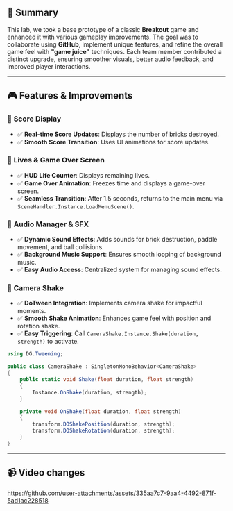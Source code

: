 ## 🎯 Summary
This lab, we took a base prototype of a classic **Breakout** game and enhanced it with various gameplay improvements. The goal was to collaborate using **GitHub**, implement unique features, and refine the overall game feel with **"game juice"** techniques. Each team member contributed a distinct upgrade, ensuring smoother visuals, better audio feedback, and improved player interactions.

---

## 🎮 Features & Improvements

### 🔹 **Score Display**
- ✅ **Real-time Score Updates**: Displays the number of bricks destroyed.
- ✅ **Smooth Score Transition**: Uses UI animations for score updates.

### 🔹 **Lives & Game Over Screen**
- ✅ **HUD Life Counter**: Displays remaining lives.
- ✅ **Game Over Animation**: Freezes time and displays a game-over screen.
- ✅ **Seamless Transition**: After 1.5 seconds, returns to the main menu via `SceneHandler.Instance.LoadMenuScene()`.

### 🔹 **Audio Manager & SFX**
- ✅ **Dynamic Sound Effects**: Adds sounds for brick destruction, paddle movement, and ball collisions.
- ✅ **Background Music Support**: Ensures smooth looping of background music.
- ✅ **Easy Audio Access**: Centralized system for managing sound effects.


### 🔹 **Camera Shake**
- ✅ **DoTween Integration**: Implements camera shake for impactful moments.
- ✅ **Smooth Shake Animation**: Enhances game feel with position and rotation shake.
- ✅ **Easy Triggering**: Call `CameraShake.Instance.Shake(duration, strength)` to activate.

```csharp
using DG.Tweening;

public class CameraShake : SingletonMonoBehavior<CameraShake>
{
    public static void Shake(float duration, float strength)
    {
        Instance.OnShake(duration, strength);
    }

    private void OnShake(float duration, float strength)
    {
        transform.DOShakePosition(duration, strength);
        transform.DOShakeRotation(duration, strength);
    }
}
```

---

## **📹 Video changes**



https://github.com/user-attachments/assets/335aa7c7-9aa4-4492-871f-5ad1ac228518


